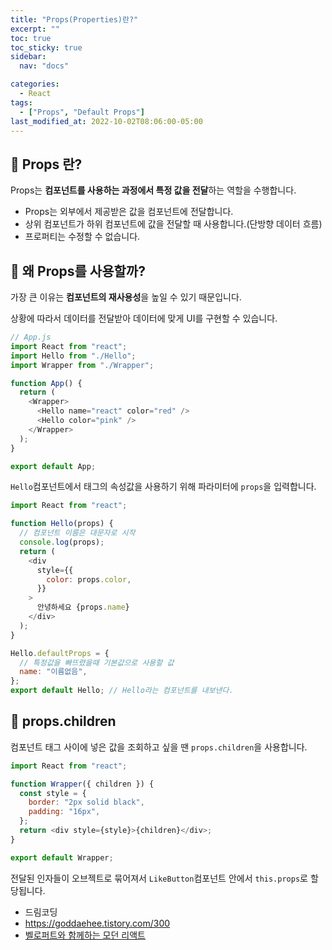 ```yaml
---
title: "Props(Properties)란?"
excerpt: ""
toc: true
toc_sticky: true
sidebar:
  nav: "docs"

categories:
  - React
tags:
  - ["Props", "Default Props"]
last_modified_at: 2022-10-02T08:06:00-05:00
---
```


## 📄 Props 란?

Props는 **컴포넌트를 사용하는 과정에서 특정 값을 전달**하는 역할을 수행합니다.

- Props는 외부에서 제공받은 값을 컴포넌트에 전달합니다.
- 상위 컴포넌트가 하위 컴포넌트에 값을 전달할 때 사용합니다.(단방향 데이터 흐름)
- 프로퍼티는 수정할 수 없습니다.

## 📄 왜 Props를 사용할까?

가장 큰 이유는 **컴포넌트의 재사용성**을 높일 수 있기 때문입니다.

상황에 따라서 데이터를 전달받아 데이터에 맞게 UI를 구현할 수 있습니다.

```js
// App.js
import React from "react";
import Hello from "./Hello";
import Wrapper from "./Wrapper";

function App() {
  return (
    <Wrapper>
      <Hello name="react" color="red" />
      <Hello color="pink" />
    </Wrapper>
  );
}

export default App;
```

`Hello`컴포넌트에서 태그의 속성값을 사용하기 위해 파라미터에 `props`을 입력합니다.

```js
import React from "react";

function Hello(props) {
  // 컴포넌트 이름은 대문자로 시작
  console.log(props);
  return (
    <div
      style={{
        color: props.color,
      }}
    >
      안녕하세요 {props.name}
    </div>
  );
}

Hello.defaultProps = {
  // 특정값을 빠뜨렸을때 기본값으로 사용할 값
  name: "이름없음",
};
export default Hello; // Hello라는 컴포넌트를 내보낸다.
```

## 📄 props.children

컴포넌트 태그 사이에 넣은 값을 조회하고 싶을 땐 `props.children`을 사용합니다.

```js
import React from "react";

function Wrapper({ children }) {
  const style = {
    border: "2px solid black",
    padding: "16px",
  };
  return <div style={style}>{children}</div>;
}

export default Wrapper;
```

전달된 인자들이 오브젝트로 묶어져서 `LikeButton`컴포넌트 안에서 `this.props`로 할당됩니다.

- 드림코딩
- https://goddaehee.tistory.com/300
- [벨로퍼트와 함께하는 모던 리액트](https://react.vlpt.us/basic/05-props.html)
